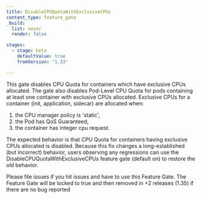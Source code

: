 ```yaml
---
title: DisableCPUQuotaWithExclusiveCPUs
content_type: feature_gate
_build:
  list: never
  render: false

stages:
  - stage: beta 
    defaultValue: true
    fromVersion: "1.33"

---
```

This gate disables CPU Quota for containers which have exclusive CPUs allocated.
The gate also disables Pod-Level CPU Quota for pods containing at least one container with exclusive CPUs allocated.
Exclusive CPUs for a container (init, application, sidecar) are allocated when:

1. the CPU manager policy is 'static',
1. the Pod has QoS Guaranteed,
1. the container has integer cpu request.

The expected behavior is that CPU Quota for containers having exclusive CPUs allocated is disabled.
Because this fix changes a long-established (but incorrect) behavior, users observing
any regressions can use the DisableCPUQuotaWithExclusiveCPUs feature gate (default on) to
restore the old behavior.

Please file issues if you hit issues and have to use this Feature Gate.
The Feature Gate will be locked to true and then removed in +2 releases (1.35) if there are no bug reported
 

